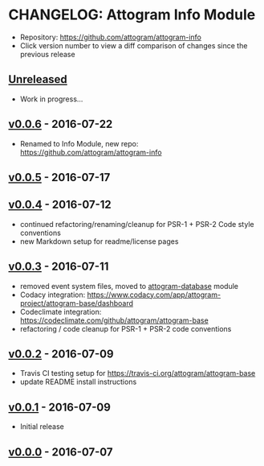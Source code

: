 # CHANGELOG: Attogram Info Module

- Repository: <https://github.com/attogram/attogram-info>
- Click version number to view a diff comparison of changes since the previous release

## [Unreleased]

- Work in progress...

## [v0.0.6] - 2016-07-22

- Renamed to Info Module, new repo: <https://github.com/attogram/attogram-info>

## [v0.0.5] - 2016-07-17

## [v0.0.4] - 2016-07-12

- continued refactoring/renaming/cleanup for PSR-1 + PSR-2 Code style conventions
- new Markdown setup for readme/license pages

## [v0.0.3] - 2016-07-11

- removed event system files, moved to
  [attogram-database](https://github.com/attogram/attogram-database) module
- Codacy integration: <https://www.codacy.com/app/attogram-project/attogram-base/dashboard>
- Codeclimate integration: <https://codeclimate.com/github/attogram/attogram-base>
- refactoring / code cleanup for PSR-1 + PSR-2 code conventions

## [v0.0.2] - 2016-07-09

- Travis CI testing setup for <https://travis-ci.org/attogram/attogram-base>
- update README install instructions

## [v0.0.1] - 2016-07-09

- Initial release

## [v0.0.0] - 2016-07-07


[Unreleased]: https://github.com/attogram/attogram-info/compare/v0.0.6...HEAD
[v0.0.6]: https://github.com/attogram/attogram-info/compare/9c0892d...v0.05
[v0.0.5]: https://github.com/attogram/attogram-info/compare/9c0892d...v0.05
[v0.0.4]: https://github.com/attogram/attogram-base/compare/v0.0.3...v0.0.4
[v0.0.3]: https://github.com/attogram/attogram-base/compare/v0.0.2...v0.0.3
[v0.0.2]: https://github.com/attogram/attogram-base/compare/v0.0.1...v0.0.2
[v0.0.1]: https://github.com/attogram/attogram-base/compare/f046fa2...v0.0.1
[v0.0.0]: https://github.com/attogram/attogram-base/tree/f046fa2
